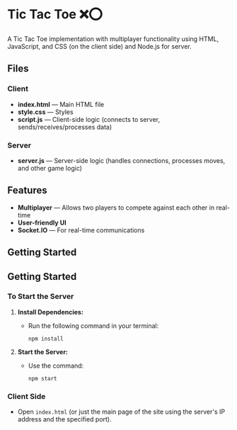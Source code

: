 # Tic Tac Toe ❌⭕

A Tic Tac Toe implementation with multiplayer functionality using HTML, JavaScript, and CSS (on the client side) and Node.js for server.

## Files

### Client
- **index.html** — Main HTML file
- **style.css** — Styles
- **script.js** — Client-side logic (connects to server, sends/receives/processes data)

### Server
- **server.js** — Server-side logic (handles connections, processes moves, and other game logic)

## Features
- **Multiplayer** — Allows two players to compete against each other in real-time
- **User-friendly UI**
- **Socket.IO** — For real-time communications

## Getting Started

## Getting Started

### To Start the Server
1. **Install Dependencies:**
   - Run the following command in your terminal:
     ```
     npm install
     ```

2. **Start the Server:**
   - Use the command:
     ```
     npm start
     ```

### Client Side
- Open `index.html` (or just the main page of the site using the server's IP address and the specified port).

